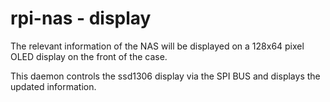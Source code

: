 # rpi-nas - display
The relevant information of the NAS will be displayed on a 128x64 pixel OLED display on the front of the case.

This daemon controls the ssd1306 display via the SPI BUS and displays the updated information.